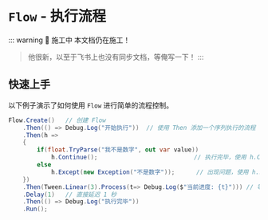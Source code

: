 # `Flow` - 执行流程

::: warning 🚧 施工中
本文档仍在施工！  
> 他很新，以至于飞书上也没有同步文档，等俺写一下！
:::

## 快速上手

以下例子演示了如何使用 `Flow` 进行简单的流程控制。

```C#
Flow.Create()   // 创建 Flow
    .Then(() => Debug.Log("开始执行"))  // 使用 Then 添加一个序列执行的流程
    .Then(h => 
    {
        if(float.TryParse("我不是数字", out var value)) 
            h.Continue();                           // 执行完毕，使用 h.Continue() 继续    
        else 
            h.Except(new Exception("不是数字"));      // 出现问题，使用 h.Except(e) 抛出异常
    })
    .Then(Tween.Linear(3).Process(t=> Debug.Log($"当前进度: {t}"))) // 等待一个 Tween 执行完毕
    .Delay(1)   // 直接延迟 1 秒
    .Then(() => Debug.Log("执行完毕"))
    .Run();
```